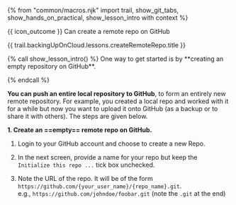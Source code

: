 {% from "common/macros.njk" import trail, show_git_tabs, show_hands_on_practical, show_lesson_intro with context %}

<span id="prereqs"></span>

<span id="outcomes">{{ icon_outcome }} Can create a remote repo on GitHub</span>

<span id="title">{{ trail.backingUpOnCloud.lessons.createRemoteRepo.title }}</span>

<div id="body">
{% call show_lesson_intro() %}
One way to get started is by **creating an empty repository on GitHub**.

{% endcall %}

****You can push an entire local repository to GitHub****, to form an entirely new remote repository. For example, you created a local repo and worked with it for a while but now you want to upload it onto GitHub (as a backup or to share it with others). The steps are given below.

**1. Create an ==empty== remote repo on GitHub.**

1. Login to your GitHub account and choose to create a new Repo. <br>
   <pic eager src="{{baseUrl}}/gitAndGithub/push/images/createNewRemoteRepo.png" width="150" />

1. In the next screen, provide a name for your repo but keep the `Initialize this repo ...` tick box unchecked.<br>
   <pic eager src="{{baseUrl}}/gitAndGithub/push/images/fillNewRepoInfo.png" width="600" />

1. Note the URL of the repo. It will be of the form `https://github.com/{your_user_name}/{repo_name}.git`.<br>
   e.g., `https://github.com/johndoe/foobar.git` (note the `.git` at the end)<br>
   <pic eager src="{{baseUrl}}/gitAndGithub/push/images/newRepoUrl.png" width="450" />




</div>

<div id="extras">
</div>

